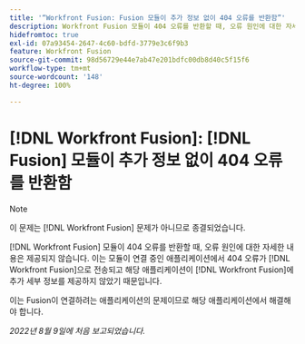 ```yaml
---
title: '“Workfront Fusion: Fusion 모듈이 추가 정보 없이 404 오류를 반환함”'
description: Workfront Fusion 모듈이 404 오류를 반환할 때, 오류 원인에 대한 자세한 내용은 제공되지 않습니다. 이는 모듈이 연결 중인 애플리케이션에서 404 오류가 Workfront Fusion으로 전송되고 해당 애플리케이션이 Workfront Fusion에 추가 세부 정보를 제공하지 않았기 때문입니다.
hidefromtoc: true
exl-id: 07a93454-2647-4c60-bdfd-3779e3c6f9b3
feature: Workfront Fusion
source-git-commit: 98d56729e44e7ab47e201bdfc00db8d40c5f15f6
workflow-type: tm+mt
source-wordcount: '148'
ht-degree: 100%

---
```


# [!DNL Workfront Fusion]: [!DNL Fusion] 모듈이 추가 정보 없이 404 오류를 반환함

>[!NOTE]
>
>이 문제는 [!DNL Workfront Fusion] 문제가 아니므로 종결되었습니다.

[!DNL Workfront Fusion] 모듈이 404 오류를 반환할 때, 오류 원인에 대한 자세한 내용은 제공되지 않습니다. 이는 모듈이 연결 중인 애플리케이션에서 404 오류가 [!DNL Workfront Fusion]으로 전송되고 해당 애플리케이션이 [!DNL Workfront Fusion]에 추가 세부 정보를 제공하지 않았기 때문입니다.

이는 Fusion이 연결하려는 애플리케이션의 문제이므로 해당 애플리케이션에서 해결해야 합니다.

_2022년 8월 9일에 처음 보고되었습니다._

